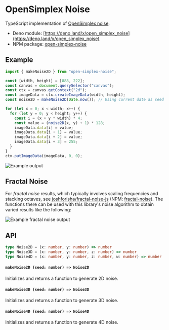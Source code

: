 # OpenSimplex Noise

TypeScript implementation of [OpenSimplex noise](https://en.wikipedia.org/wiki/OpenSimplex_noise).

* Deno module: [https://deno.land/x/open_simplex_noise](https://deno.land/x/open_simplex_noise)
* NPM package: [open-simplex-noise](https://www.npmjs.com/package/open-simplex-noise)

## Example

```javascript
import { makeNoise2D } from "open-simplex-noise";

const [width, height] = [888, 222];
const canvas = document.querySelector("canvas");
const ctx = canvas.getContext("2d");
const imageData = ctx.createImageData(width, height);
const noise2D = makeNoise2D(Date.now()); // Using current date as seed

for (let x = 0; x < width; x++) {
  for (let y = 0; y < height; y++) {
    const i = (x + y * width) * 4;
    const value = (noise2D(x, y) + 1) * 128;
    imageData.data[i] = value;
    imageData.data[i + 1] = value;
    imageData.data[i + 2] = value;
    imageData.data[i + 3] = 255;
  }
}
ctx.putImageData(imageData, 0, 0);
```

![Example output](https://raw.githubusercontent.com/joshforisha/open-simplex-noise-js/main/images/example.png)

## Fractal Noise

For _fractal noise_ results, which typically involves scaling frequencies and stacking octaves, see [joshforisha/fractal-noise-js](https://github.com/joshforisha/fractal-noise-js) (NPM: [fractal-noise](https://www.npmjs.com/package/fractal-noise)). The functions there can be used with this library's noise algorithm to obtain varied results like the following:

![Example fractal noise output](https://raw.githubusercontent.com/joshforisha/fractal-noise-js/main/images/rectangle-low-8.png)

## API

```typescript
type Noise2D = (x: number, y: number) => number
type Noise3D = (x: number, y: number, z: number) => number
type Noise4D = (x: number, y: number, z: number, w: number) => number
```

#### `makeNoise2D (seed: number) => Noise2D`

Initializes and returns a function to generate 2D noise.

#### `makeNoise3D (seed: number) => Noise3D`

Initializes and returns a function to generate 3D noise.

#### `makeNoise4D (seed: number) => Noise4D`

Initializes and returns a function to generate 4D noise.
